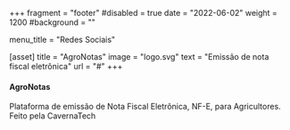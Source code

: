 +++
fragment = "footer"
#disabled = true
date = "2022-06-02"
weight = 1200
#background = ""

menu_title = "Redes Sociais"

[asset]
  title = "AgroNotas"
  image = "logo.svg"
  text = "Emissão de nota fiscal eletrônica"
  url = "#"
+++

#### AgroNotas

Plataforma de emissão de Nota Fiscal Eletrônica, NF-E, para Agricultores.
Feito pela CavernaTech
